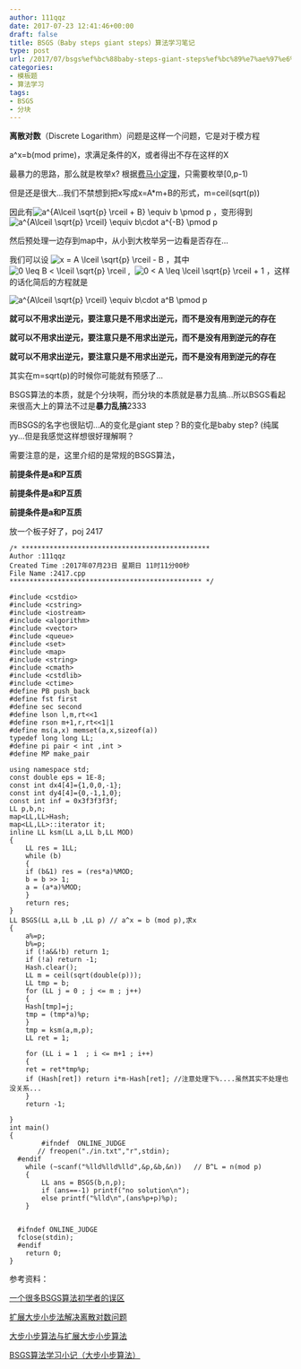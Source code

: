 ```yaml
---
author: 111qqz
date: 2017-07-23 12:41:46+00:00
draft: false
title: BSGS（Baby steps giant steps）算法学习笔记
type: post
url: /2017/07/bsgs%ef%bc%88baby-steps-giant-steps%ef%bc%89%e7%ae%97%e6%b3%95%e5%ad%a6%e4%b9%a0%e7%ac%94%e8%ae%b0/
categories:
- 模板题
- 算法学习
tags:
- BSGS
- 分块
---
```


**离散对数**（Discrete Logarithm）问题是这样一个问题，它是对于模方程

a^x=b(mod prime)，求满足条件的X，或者得出不存在这样的X

最暴力的思路，那么就是枚举x? 根据[费马小定理](https://zh.wikipedia.org/zh-cn/%E8%B4%B9%E9%A9%AC%E5%B0%8F%E5%AE%9A%E7%90%86)，只需要枚举[0,p-1)

但是还是很大...我们不禁想到把x写成x=A*m+B的形式，m=ceil(sqrt(p))

因此有![ a^{A\lceil \sqrt{p} \rceil + B} \equiv b \pmod p ](http://blog.miskcoo.com/wp-content/plugins/latex/cache/tex_e074c544474c0974ac48e4130a8a298a.gif)
，变形得到![ a^{A\lceil \sqrt{p} \rceil} \equiv b\cdot a^{-B} \pmod p ](http://blog.miskcoo.com/wp-content/plugins/latex/cache/tex_b5b97e06b3a3e9d53d25bb32966b7887.gif)


然后预处理一边存到map中，从小到大枚举另一边看是否存在...



我们可以设 ![x = A \lceil \sqrt{p} \rceil - B](http://blog.miskcoo.com/wp-content/plugins/latex/cache/tex_6a327ff427047a52f12ae62db2c62a17.gif)
，其中 ![0 \leq B < \lceil \sqrt{p} \rceil](http://blog.miskcoo.com/wp-content/plugins/latex/cache/tex_5eae323ac137bfcd344156a9fcd2ae4e.gif)
,  ![0 < A \leq \lceil \sqrt{p} \rceil + 1](http://blog.miskcoo.com/wp-content/plugins/latex/cache/tex_9bc1e7994d1dffbd9d826801ce759781.gif)
，这样的话化简后的方程就是

![ a^{A\lceil \sqrt{p} \rceil} \equiv b\cdot a^B \pmod p ](http://blog.miskcoo.com/wp-content/plugins/latex/cache/tex_6034086ebf3222f45c410883f4f2c6ae.gif)


**就可以不用求出逆元，要注意只是不用求出逆元，而不是没有用到逆元的存在**

**就可以不用求出逆元，要注意只是不用求出逆元，而不是没有用到逆元的存在**

**就可以不用求出逆元，要注意只是不用求出逆元，而不是没有用到逆元的存在**



其实在m=sqrt(p)的时候你可能就有预感了...

BSGS算法的本质，就是个分块啊，而分块的本质就是暴力乱搞...所以BSGS看起来很高大上的算法不过是**暴力乱搞**2333

而BSGS的名字也很贴切...A的变化是giant step？B的变化是baby step? (纯属yy...但是我感觉这样想很好理解啊？

需要注意的是，这里介绍的是常规的BSGS算法，

**前提条件是a和P互质**

**前提条件是a和P互质**

**前提条件是a和P互质**

放一个板子好了，poj 2417

    
    /* ***********************************************
    Author :111qqz
    Created Time :2017年07月23日 星期日 11时11分00秒
    File Name :2417.cpp
    ************************************************ */
    
    #include <cstdio>
    #include <cstring>
    #include <iostream>
    #include <algorithm>
    #include <vector>
    #include <queue>
    #include <set>
    #include <map>
    #include <string>
    #include <cmath>
    #include <cstdlib>
    #include <ctime>
    #define PB push_back
    #define fst first
    #define sec second
    #define lson l,m,rt<<1
    #define rson m+1,r,rt<<1|1
    #define ms(a,x) memset(a,x,sizeof(a))
    typedef long long LL;
    #define pi pair < int ,int >
    #define MP make_pair
    
    using namespace std;
    const double eps = 1E-8;
    const int dx4[4]={1,0,0,-1};
    const int dy4[4]={0,-1,1,0};
    const int inf = 0x3f3f3f3f;
    LL p,b,n;
    map<LL,LL>Hash;
    map<LL,LL>::iterator it;
    inline LL ksm(LL a,LL b,LL MOD)
    {
        LL res = 1LL;
        while (b)
        {
    	if (b&1) res = (res*a)%MOD;
    	b = b >> 1;
    	a = (a*a)%MOD;
        }
        return res;
    }
    LL BSGS(LL a,LL b ,LL p) // a^x = b (mod p),求x 
    {
        a%=p;
        b%=p;
        if (!a&&!b) return 1;
        if (!a) return -1;
        Hash.clear();
        LL m = ceil(sqrt(double(p)));
        LL tmp = b;
        for (LL j = 0 ; j <= m ; j++)
        {
    	Hash[tmp]=j;
    	tmp = (tmp*a)%p;
        }
        tmp = ksm(a,m,p);
        LL ret = 1;
    
        for (LL i = 1  ; i <= m+1 ; i++)
        {
    	ret = ret*tmp%p;
    	if (Hash[ret]) return i*m-Hash[ret]; //注意处理下%....虽然其实不处理也没关系...
        }
        return -1;
    
    }
    int main()
    {
            #ifndef  ONLINE_JUDGE 
           // freopen("./in.txt","r",stdin);
      #endif
    	while (~scanf("%lld%lld%lld",&p,&b,&n))   // B^L = n(mod p)
    	{
    	    LL ans = BSGS(b,n,p);
    	    if (ans==-1) printf("no solution\n");
    	    else printf("%lld\n",(ans%p+p)%p);
    	}
    	    
        
      #ifndef ONLINE_JUDGE  
      fclose(stdin);
      #endif
        return 0;
    }
    




参考资料：

[ 一个很多BSGS算法初学者的误区](http://kzoacn.is-programmer.com/posts/97193.html)

[扩展大步小步法解决离散对数问题](http://blog.miskcoo.com/2015/05/discrete-logarithm-problem)

[大步小步算法与扩展大步小步算法](http://qpswwww.logdown.com/posts/333090-BSGS-extBSGS)

[BSGS算法学习小记（大步小步算法）](http://blog.csdn.net/doyouseeman/article/details/52084773)






